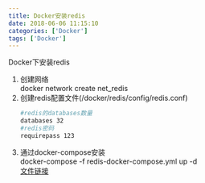 ```yaml
---
title: Docker安装redis
date: 2018-06-06 11:15:10 
categories: ['Docker']
tags: ['Docker']
---
```


Docker下安装redis
<!-- more -->

1. 创建网络  
docker network create net_redis
2. 创建redis配置文件(/docker/redis/config/redis.conf)  
    ``` bash
    #redis的databases数量
    databases 32
    #redis密码
    requirepass 123
    ```
3. 通过docker-compose安装  
docker-compose -f redis-docker-compose.yml up -d  
[文件链接](./docker-compose/redis-docker-compose.yml)  
